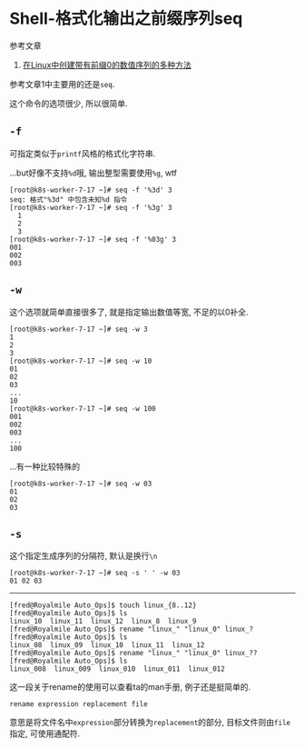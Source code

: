 # Shell-格式化输出之前缀序列seq

参考文章

1. [在Linux中创建带有前缀0的数值序列的多种方法](https://blog.51cto.com/liusibo/1557850)

参考文章1中主要用的还是`seq`.

这个命令的选项很少, 所以很简单.

## `-f`

可指定类似于`printf`风格的格式化字符串.

...but好像不支持`%d`哦, 输出整型需要使用`%g`, wtf

```log
[root@k8s-worker-7-17 ~]# seq -f '%3d' 3
seq: 格式"%3d" 中包含未知%d 指令
[root@k8s-worker-7-17 ~]# seq -f '%3g' 3
  1
  2
  3
[root@k8s-worker-7-17 ~]# seq -f '%03g' 3
001
002
003
```

## `-w`

这个选项就简单直接很多了, 就是指定输出数值等宽, 不足的以0补全.

```
[root@k8s-worker-7-17 ~]# seq -w 3
1
2
3
[root@k8s-worker-7-17 ~]# seq -w 10
01
02
03
...
10
[root@k8s-worker-7-17 ~]# seq -w 100
001
002
003
...
100
```

...有一种比较特殊的

```
[root@k8s-worker-7-17 ~]# seq -w 03
01
02
03
```

## `-s`

这个指定生成序列的分隔符, 默认是换行`\n`

```
[root@k8s-worker-7-17 ~]# seq -s ' ' -w 03
01 02 03
```

------

```
[fred@Royalmile Auto_Ops]$ touch linux_{8..12}
[fred@Royalmile Auto_Ops]$ ls
linux_10  linux_11  linux_12  linux_8  linux_9
[fred@Royalmile Auto_Ops]$ rename "linux_" "linux_0" linux_?
[fred@Royalmile Auto_Ops]$ ls
linux_08  linux_09  linux_10  linux_11  linux_12
[fred@Royalmile Auto_Ops]$ rename "linux_" "linux_0" linux_??
[fred@Royalmile Auto_Ops]$ ls
linux_008  linux_009  linux_010  linux_011  linux_012
```

这一段关于rename的使用可以查看ta的man手册, 例子还是挺简单的.

`rename expression replacement file`

意思是将文件名中`expression`部分转换为`replacement`的部分, 目标文件则由`file`指定, 可使用通配符.
